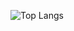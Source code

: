 ![Top Langs](https://github-readme-stats.vercel.app/api/top-langs/?username=waltbeaman&layout=compact&theme=tokyonight)
